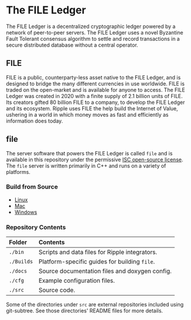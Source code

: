 # The FILE Ledger

The FILE Ledger is a decentralized cryptographic ledger powered by a network of peer-to-peer servers. The FILE Ledger uses a novel Byzantine Fault Tolerant consensus algorithm to settle and record transactions in a secure distributed database without a central operator.

## FILE
FILE is a public, counterparty-less asset native to the FILE Ledger, and is designed to bridge the many different currencies in use worldwide. FILE is traded on the open-market and is available for anyone to access. The FILE Ledger was created in 2020 with a finite supply of 2.1 billion units of FILE. Its creators gifted 80 billion FILE to a company, to develop the FILE Ledger and its ecosystem.  Ripple uses FILE the help build the Internet of Value, ushering in a world in which money moves as fast and efficiently as information does today.

## file
The server software that powers the FILE Ledger is called `file` and is available in this repository under the permissive [ISC open-source license](LICENSE). The `file` server is written primarily in C++ and runs on a variety of platforms.

### Build from Source

* [Linux](Builds/linux/README.md)
* [Mac](Builds/macos/README.md)
* [Windows](Builds/VisualStudio2017/README.md)


### Repository Contents

| Folder     | Contents                                         |
|:-----------|:-------------------------------------------------|
| `./bin`    | Scripts and data files for Ripple integrators.   |
| `./Builds` | Platform-specific guides for building `file`. |
| `./docs`   | Source documentation files and doxygen config.   |
| `./cfg`    | Example configuration files.                     |
| `./src`    | Source code.                                     |

Some of the directories under `src` are external repositories included using
git-subtree. See those directories' README files for more details.




